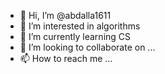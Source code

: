 - 👋 Hi, I’m @abdalla1611
- 👀 I’m interested in algorithms
- 🌱 I’m currently learning CS
- 💞️ I’m looking to collaborate on ...
- 📫 How to reach me ...

<!---
abdalla1611/abdalla1611 is a ✨ special ✨ repository because its `README.md` (this file) appears on your GitHub profile.
You can click the Preview link to take a look at your changes.
--->

